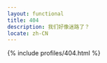 ```yaml
---
layout: functional
title: 404
description: 我们好像迷路了？
locate: zh-CN
---
```

{% include profiles/404.html %}
